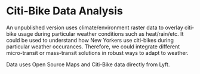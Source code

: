# Citi-Bike Data Analysis

An unpublished version uses climate/environment raster data to overlay citi-bike usage during particular weather conditions such as heat/rain/etc. It could be used to understand how New Yorkers use citi-bikes during particular weather occurances. Therefore, we could integrate different micro-transit or mass-transit solutions in robust ways to adapt to weather.

Data uses Open Source Maps and Citi-Bike data directly from Lyft. 
